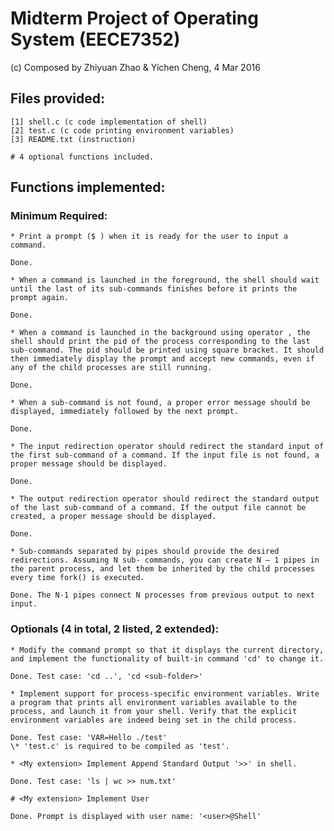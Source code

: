 
# Midterm Project of Operating System (EECE7352)

(c) Composed by Zhiyuan Zhao & Yichen Cheng, 4 Mar 2016

## Files provided:

	[1]	shell.c (c code implementation of shell)	
	[2]	test.c (c code printing environment variables)
	[3]	README.txt (instruction)
 
	# 4 optional functions included.

## Functions implemented:

### Minimum Required:

	* Print a prompt ($ ) when it is ready for the user to input a command.

	Done. 

	* When a command is launched in the foreground, the shell should wait until the last of its sub-commands finishes before it prints the prompt again.

	Done.

	* When a command is launched in the background using operator , the shell should print the pid of the process corresponding to the last sub-command. The pid should be printed using square bracket. It should then immediately display the prompt and accept new commands, even if any of the child processes are still running.

	Done.

	* When a sub-command is not found, a proper error message should be displayed, immediately followed by the next prompt.

	Done.

	* The input redirection operator should redirect the standard input of the first sub-command of a command. If the input file is not found, a proper message should be displayed.

	Done.

	* The output redirection operator should redirect the standard output of the last sub-command of a command. If the output file cannot be created, a proper message should be displayed.

	Done. 

	* Sub-commands separated by pipes should provide the desired redirections. Assuming N sub- commands, you can create N – 1 pipes in the parent process, and let them be inherited by the child processes every time fork() is executed.

	Done. The N-1 pipes connect N processes from previous output to next input.

### Optionals (4 in total, 2 listed, 2 extended):

	* Modify the command prompt so that it displays the current directory, and implement the functionality of built-in command 'cd' to change it.

	Done. Test case: 'cd ..', 'cd <sub-folder>'

	* Implement support for process-specific environment variables. Write a program that prints all environment variables available to the process, and launch it from your shell. Verify that the explicit environment variables are indeed being set in the child process.

	Done. Test case: 'VAR=Hello ./test'
	\* 'test.c' is required to be compiled as 'test'.

	* <My extension> Implement Append Standard Output '>>' in shell.

	Done. Test case: 'ls | wc >> num.txt'

	# <My extension> Implement User 

	Done. Prompt is displayed with user name: '<user>@Shell'
